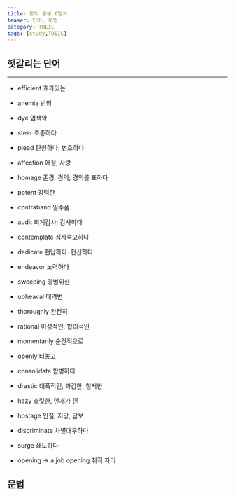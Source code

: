 ```yaml
---
title: 토익 공부 6일차
teaser: 단어, 문법
category: TOEIC
tags: [study,TOEIC]
---
```


## 헷갈리는 단어
* * *
- efficient 효과있는

- anemia 빈형

- dye 염색약

- steer 조종하다

- plead 탄원하다. 변호하다

- affection 애정, 사랑

- homage 존경, 경의; 경의를 표하다

- potent 강력한

- contraband 밀수품

- audit 회계감사; 감사하다

- contemplate 심사숙고하다

- dedicate 헌납하다. 헌신하다

- endeavor 노력하다

- sweeping 광범위한

- upheaval 대격변

- thoroughly 완전히

- rational 이성적인, 합리적인

- momentarily 순간적으로

- openly 터놓고

- consolidate 합병하다

- drastic 대폭적인, 과감한, 철저한

- hazy 흐릿한, 안개가 낀

- hostage 인질, 저당, 담보

- discriminate 차별대우하다

- surge 쇄도하다

- opening -> a job opening 취직 자리

  

## 문법

